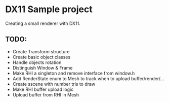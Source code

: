 # DX11 Sample project

Creating a small renderer with DX11.

## TODO:

- Create Transform structure
- Create basic object classes
- Handle objects rotation
- Distinguish Window & Frame
- Make RHI a singleton and remove interface from window.h
- Add RenderState enum to Mesh to track when to upload buffer/render/...
- Create sscene with number tris to draw
- Make RHI buffer upload logic
- Upload buffer from RHI in Mesh